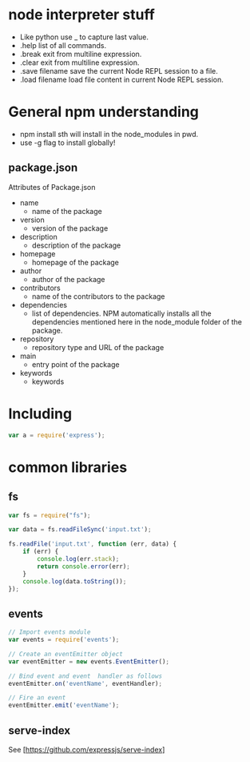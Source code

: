 # node interpreter stuff

* Like python use _ to capture last value.
* .help list of all commands.
* .break exit from multiline expression.
* .clear exit from multiline expression.
* .save filename save the current Node REPL session to a file.
* .load filename load file content in current Node REPL session.

# General npm understanding

* npm install sth will install in the node_modules in pwd.
* use -g flag to install globally!

## package.json

Attributes of Package.json

* name
    * name of the package
* version
    * version of the package
* description 
    * description of the package
* homepage 
    * homepage of the package
* author 
    * author of the package
* contributors 
    * name of the contributors to the package
* dependencies 
    * list of dependencies. NPM automatically installs all the dependencies mentioned here in the node_module folder of the package.
* repository 
    * repository type and URL of the package
* main 
    * entry point of the package
* keywords
    * keywords

# Including

```javascript
var a = require('express');
```

# common libraries

## fs

```javascript
var fs = require("fs");

var data = fs.readFileSync('input.txt');

fs.readFile('input.txt', function (err, data) {
    if (err) {
        console.log(err.stack);
        return console.error(err);
    }
    console.log(data.toString());
});
```

## events

```javascript
// Import events module
var events = require('events');

// Create an eventEmitter object
var eventEmitter = new events.EventEmitter();

// Bind event and event  handler as follows
eventEmitter.on('eventName', eventHandler);

// Fire an event 
eventEmitter.emit('eventName');
```

## serve-index

See [https://github.com/expressjs/serve-index]
